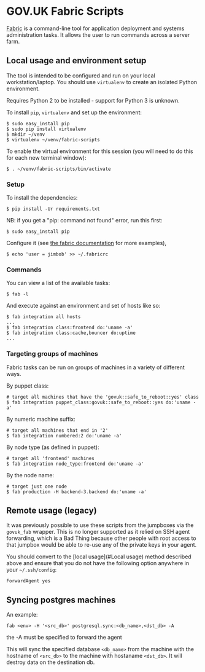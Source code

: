 # GOV.UK Fabric Scripts

[Fabric](http://fabfile.org) is a command-line tool for application deployment
and systems administration tasks. It allows the user to run commands across a
server farm.

## Local usage and environment setup

The tool is intended to be configured and run on your local workstation/laptop. You should use `virtualenv` to create an isolated Python environment.

Requires Python 2 to be installed - support for Python 3 is unknown.

To install `pip`, `virtualenv` and set up the environment:

    $ sudo easy_install pip
    $ sudo pip install virtualenv
    $ mkdir ~/venv
    $ virtualenv ~/venv/fabric-scripts

To enable the virtual environment for this session (you will need to do this for each new terminal window):

    $ . ~/venv/fabric-scripts/bin/activate


### Setup

To install the dependencies:

    $ pip install -Ur requirements.txt

NB: if you get a "pip: command not found" error, run this first:

    $ sudo easy_install pip

Configure it (see [the fabric documentation][fabdoc] for more examples),

    $ echo 'user = jimbob' >> ~/.fabricrc

[fabdoc]: http://docs.fabfile.org/en/latest/usage/fab.html

### Commands

You can view a list of the available tasks:

    $ fab -l

And execute against an environment and set of hosts like so:

    $ fab integration all hosts
    ...
    $ fab integration class:frontend do:'uname -a'
    $ fab integration class:cache,bouncer do:uptime
    ...

### Targeting groups of machines

Fabric tasks can be run on groups of machines in a variety of different ways.

By puppet class:

    # target all machines that have the 'govuk::safe_to_reboot::yes' class
    $ fab integration puppet_class:govuk::safe_to_reboot::yes do:'uname -a'

By numeric machine suffix:

    # target all machines that end in '2'
    $ fab integration numbered:2 do:'uname -a'

By node type (as defined in puppet):

    # target all 'frontend' machines
    $ fab integration node_type:frontend do:'uname -a'

By the node name:

    # target just one node
    $ fab production -H backend-3.backend do:'uname -a'

## Remote usage (legacy)

It was previously possible to use these scripts from the jumpboxes via the
`govuk_fab` wrapper. This is no longer supported as it relied on SSH agent
forwarding, which is a Bad Thing because other people with root access to
that jumpbox would be able to re-use any of the private keys in your agent.

You should convert to the [local usage](#Local usage) method described above
and ensure that you do not have the following option anywhere in your
`~/.ssh/config`:

    ForwardAgent yes

## Syncing postgres machines

An example:

`fab <env> -H '<src_db>' postgresql.sync:<db_name>,<dst_db> -A`

the -A must be specified to forward the agent

This will sync the specified database `<db_name>` from the machine with the
hostname of `<src_db>` to the machine with hostaname `<dst_db>`. It will destroy data on the destination db.
